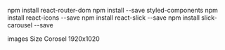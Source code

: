 npm install react-router-dom 
npm install --save styled-components
npm install react-icons --save
npm install react-slick --save
npm install slick-carousel --save

images Size
Corosel 1920x1020